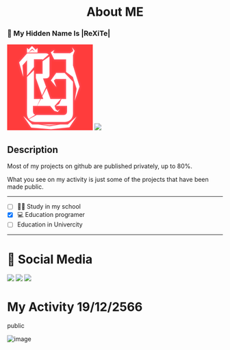 
<h1 align="center">About ME</h1>

### 💮 My Hidden Name Is |ReXiTe|
<img src="./twitch logo.png" height="200vh">
<img src="https://img.shields.io/badge/|REDfriend-%23c91a4c.svg?&style=for-the-badge&logo=github&logoColor=white">

<H2>Description</H2>
Most of my projects on github are published privately, up to 80%.

What you see on my activity is just some of the projects that have been made public.

------------------------------
- [ ] 🧑‍🎓 Study in my school
- [x] 💻 Education programer
- [ ] Education in Univercity
------------------------------

# 📱 Social Media
[<img src="https://img.shields.io/badge/Facebook-%233871eb.svg?&style=for-the-badge&logo=facebook&logoColor=white">](https://www.facebook.com/profile.php?id=100069463419143)
[<img src="https://img.shields.io/badge/Instagram-%23c91a4c.svg?&style=for-the-badge&logo=instagram&logoColor=white">](https://www.instagram.com/_redfriend_/)
[<img src="https://img.shields.io/badge/Discord-%234138eb.svg?&style=for-the-badge&logo=discord&logoColor=white">](https://www.discord.com/)

# My Activity 19/12/2566 
public

![image](https://github.com/1REDfriend/1REDfriend/assets/83909061/1d89dad3-7ec8-40f3-b529-3ab0bf601a48)
